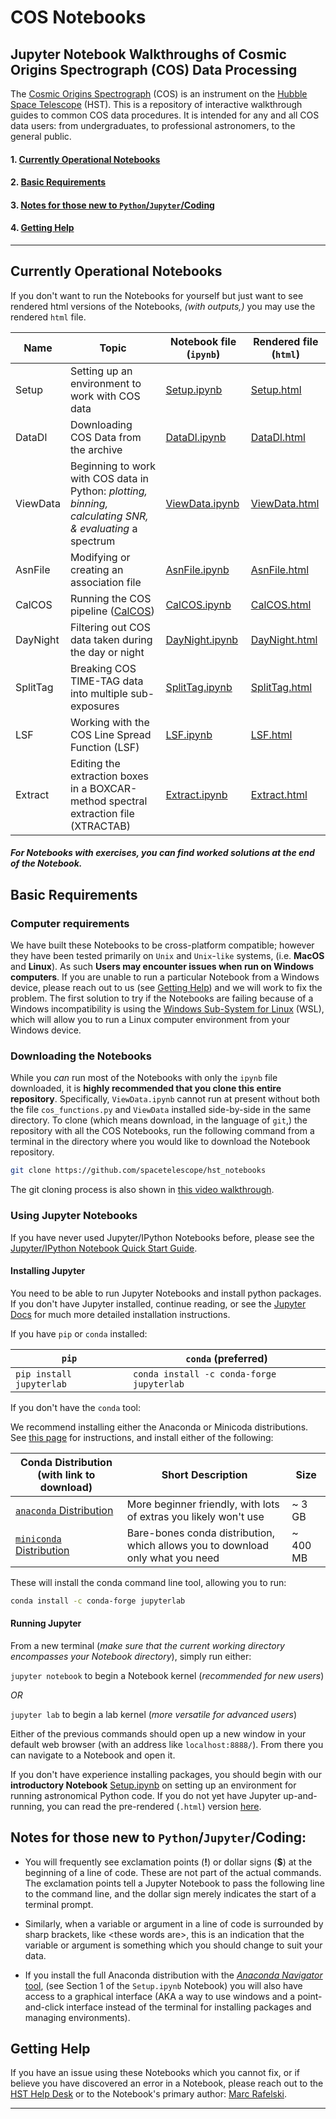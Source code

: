 # COS Notebooks 

[//]: # (*[Click here]&#40;https://spacetelescope.github.io/COS-Notebooks/&#41; for the COS Notebooks website*)

## Jupyter Notebook Walkthroughs of Cosmic Origins Spectrograph (COS) Data Processing
The [Cosmic Origins Spectrograph](https://www.stsci.edu/hst/instrumentation/cos) (COS) is an instrument on the [Hubble Space Telescope](https://www.stsci.edu/hst/about) (HST).
This is a repository of interactive walkthrough guides to common COS data procedures. It is intended for any and all COS data users: from undergraduates, to professional astronomers, to the general public.

#### 1. [Currently Operational Notebooks](#ch1)
#### 2. [Basic Requirements](#ch2)
#### 3. [Notes for those new to `Python`/`Jupyter`/Coding](#ch3)
#### 4. [Getting Help](#ch4)

---
<a id=ch1></a>
## Currently Operational Notebooks

If you don't want to run the Notebooks for yourself but just want to see rendered html versions of the Notebooks, *(with outputs,)* you may use the rendered `html` file.

|Name|Topic|Notebook file (`ipynb`)|Rendered file (`html`)|
|-|-|-|-|
|Setup|Setting up an environment to work with COS data|[Setup.ipynb](https://github.com/spacetelescope/hst_notebooks/blob/master/notebooks/COS/Setup/Setup.ipynb)|[Setup.html](https://spacetelescope.github.io/hst_notebooks/notebooks/COS/Setup/Setup.html)|
|DataDl|Downloading COS Data from the archive|[DataDl.ipynb](https://github.com/spacetelescope/hst_notebooks/blob/master/notebooks/COS/DataDl/DataDl.ipynb)|[DataDl.html](https://spacetelescope.github.io/hst_notebooks/notebooks/COS/DataDl/DataDl.html)|
|ViewData|Beginning to work with COS data in Python: *plotting, binning, calculating SNR, & evaluating* a spectrum|[ViewData.ipynb](https://github.com/spacetelescope/hst_notebooks/blob/master/notebooks/COS/ViewData/ViewData.ipynb)|[ViewData.html](https://spacetelescope.github.io/hst_notebooks/notebooks/COS/ViewData/ViewData.html)|
|AsnFile|Modifying or creating an association file|[AsnFile.ipynb](https://github.com/spacetelescope/hst_notebooks/blob/master/notebooks/COS/AsnFile/AsnFile.ipynb)|[AsnFile.html](https://spacetelescope.github.io/hst_notebooks/notebooks/COS/AsnFile/AsnFile.html)|
|CalCOS|Running the COS pipeline ([CalCOS](https://hst-docs.stsci.edu/cosdhb/chapter-3-cos-calibration))|[CalCOS.ipynb](https://github.com/spacetelescope/hst_notebooks/blob/master/notebooks/COS/CalCOS/CalCOS.ipynb)|[CalCOS.html](https://spacetelescope.github.io/hst_notebooks/notebooks/COS/CalCOS/CalCOS.html)|
|DayNight|Filtering out COS data taken during the day or night|[DayNight.ipynb](https://github.com/spacetelescope/hst_notebooks/blob/master/notebooks/COS/DayNight/DayNight.ipynb)|[DayNight.html](https://spacetelescope.github.io/hst_notebooks/notebooks/COS/DayNight/DayNight.html)|
|SplitTag|Breaking COS TIME-TAG data into multiple sub-exposures|[SplitTag.ipynb](https://github.com/spacetelescope/hst_notebooks/blob/master/notebooks/COS/SplitTag/SplitTag.ipynb)|[SplitTag.html](https://spacetelescope.github.io/hst_notebooks/notebooks/COS/SplitTag/SplitTag.html)|
|LSF|Working with the COS Line Spread Function (LSF)|[LSF.ipynb](https://github.com/spacetelescope/hst_notebooks/blob/master/notebooks/COS/LSF/LSF.ipynb)|[LSF.html](https://spacetelescope.github.io/hst_notebooks/notebooks/COS/LSF/LSF.html)|
|Extract|Editing the extraction boxes in a BOXCAR-method spectral extraction file (XTRACTAB)|[Extract.ipynb](https://github.com/spacetelescope/hst_notebooks/blob/master/notebooks/COS/Extract/Extract.ipynb)|[Extract.html](https://spacetelescope.github.io/hst_notebooks/notebooks/COS/Extract/Extract.html)|

##### For Notebooks with exercises, you can find worked solutions at the end of the Notebook.


<a id = ch2></a>
## Basic Requirements

### Computer requirements
We have built these Notebooks to be cross-platform compatible; however they have been tested primarily on `Unix` and `Unix`-`like` systems, (i.e. **MacOS** and **Linux**). As such **Users may encounter issues when run on Windows computers**. If you are unable to run a particular Notebook from a Windows device, please reach out to us (see [Getting Help](#ch4)) and we will work to fix the problem. The first solution to try if the Notebooks are failing because of a Windows incompatibility is using the [Windows Sub-System for Linux](https://docs.microsoft.com/en-us/windows/wsl/) (WSL), which will allow you to run a Linux computer environment from your Windows device.


### Downloading the Notebooks

While you *can* run most of the Notebooks with only the `ipynb` file downloaded, it is **highly recommended that you clone this entire repository**. Specifically, `ViewData.ipynb` cannot run at present without both the file `cos_functions.py` and `ViewData` installed side-by-side in the same directory. To clone (which means download, in the language of `git`,) the repository with all the COS Notebooks, run the following command from a terminal in the directory where you would like to download the Notebook repository. 

```bash
git clone https://github.com/spacetelescope/hst_notebooks
```

The git cloning process is also shown in [this video walkthrough](https://vimeo.com/548158095).

### Using Jupyter Notebooks
If you have never used Jupyter/IPython Notebooks before, please see the [Jupyter/IPython Notebook Quick Start Guide](https://jupyter-notebook-beginner-guide.readthedocs.io/en/latest/).

#### Installing Jupyter

You need to be able to run Jupyter Notebooks and install python packages. If you don't have Jupyter installed, continue reading, or see the [Jupyter Docs](https://jupyterlab.readthedocs.io/en/stable/getting_started/installation.html) for much more detailed installation instructions.

If you have `pip` or `conda` installed:


|`pip`|`conda` (**preferred**)|
|-----|--------------------------------|
|`pip install jupyterlab`|`conda install -c conda-forge jupyterlab`|


If you don't have the `conda` tool: 

We recommend installing either the Anaconda or Minicoda distributions. See [this page](https://astroconda.readthedocs.io/en/latest/getting_started.html#getting-started-jump) for instructions, and install either of the following: 

|Conda Distribution (with link to download)|Short Description|Size|
|-|-|-|
|[`anaconda` Distribution](https://docs.anaconda.com/anaconda/install/) | More beginner friendly, with lots of extras you likely won't use| \~ 3 GB|
|[`miniconda` Distribution](https://docs.conda.io/en/latest/miniconda.html)| Bare-bones conda distribution, which allows you to download only what you need|\~ 400 MB|

These will install the conda command line tool, allowing you to run: 

```bash
conda install -c conda-forge jupyterlab
``` 

#### Running Jupyter

From a new terminal (*make sure that the current working directory encompasses your Notebook directory*), simply run either:

`jupyter notebook` to begin a Notebook kernel (*recommended for new users*)

*OR*

`jupyter lab` to begin a lab kernel (*more versatile for advanced users*)

Either of the previous commands should open up a new window in your default web browser (with an address like `localhost:8888/`). From there you can navigate to a Notebook and open it.

If you don't have experience installing packages, you should begin with our **introductory Notebook** [Setup.ipynb](https://github.com/spacetelescope/hst_notebooks/blob/master/notebooks/COS/Setup/Setup.ipynb) on setting up an environment for running astronomical Python code. If you do not yet have Jupyter up-and-running, you can read the pre-rendered (`.html`) version [here](https://spacetelescope.github.io/hst_notebooks/notebooks/COS/Setup.html).

<a id=ch3></a>
## Notes for those new to `Python`/`Jupyter`/Coding:

- You will frequently see exclamation points (**\!**) or dollar signs (**\$**) at the beginning of a line of code. These are not part of the actual commands. The exclamation points tell a Jupyter Notebook to pass the following line to the command line, and the dollar sign merely indicates the start of a terminal prompt. 
- Similarly, when a variable or argument in a line of code is surrounded by sharp brackets, like \<these words are\>, this is an indication that the variable or argument is something which you should change to suit your data.

- If you install the full Anaconda distribution with the [*Anaconda Navigator* tool](https://docs.anaconda.com/anaconda/navigator/), (see Section 1 of the `Setup.ipynb` Notebook) you will also have access to a graphical interface (AKA a way to use windows and a point-and-click interface instead of the terminal for installing packages and managing environments).
  
<a id = ch4></a>
## Getting Help

If you have an issue using these Notebooks which you cannot fix, or if believe you have discovered an error in a Notebook, please reach out to the [HST Help Desk](https://stsci.service-now.com/hst) or to the Notebook's primary author: [Marc Rafelski](mailto:mrafelski@stsci.edu).

---
